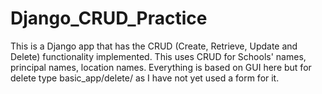 # Django_CRUD_Practice
This is a Django app that has the CRUD (Create, Retrieve, Update and Delete) functionality implemented.
This uses CRUD for Schools' names, principal names, location names.
Everything is based on GUI here but for delete type basic_app/delete/<pk> as I have not yet used a form for it.
